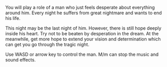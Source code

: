 You will play a role of a man who just feels desperate about everything around him. Every night he suffers from great nightmare and wants to end his life.

This night may be the last night of him. However, there is still hope deeply inside his heart. Try not to be beaten by desperation in the dream. At the meanwhile, get more hope to extend your vision and determination which can get you go through the tragic night.

Use WASD or arrow key to control the man. M/m can stop the music and sound effects.